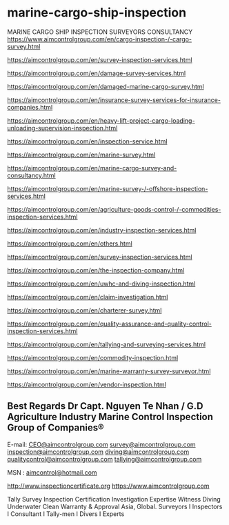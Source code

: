 marine-cargo-ship-inspection
============================

MARINE CARGO SHIP INSPECTION SURVEYORS CONSULTANCY
https://www.aimcontrolgroup.com/en/cargo-inspection-/-cargo-survey.html

https://aimcontrolgroup.com/en/survey-inspection-services.html

https://aimcontrolgroup.com/en/damage-survey-services.html

https://aimcontrolgroup.com/en/damaged-marine-cargo-survey.html

https://aimcontrolgroup.com/en/insurance-survey-services-for-insurance-companies.html

https://aimcontrolgroup.com/en/heavy-lift-project-cargo-loading-unloading-supervision-inspection.html

https://aimcontrolgroup.com/en/inspection-service.html

https://aimcontrolgroup.com/en/marine-survey.html

https://aimcontrolgroup.com/en/marine-cargo-survey-and-consultancy.html

https://aimcontrolgroup.com/en/marine-survey-/-offshore-inspection-services.html

https://aimcontrolgroup.com/en/agriculture-goods-control-/-commodities-inspection-services.html

https://aimcontrolgroup.com/en/industry-inspection-services.html

https://aimcontrolgroup.com/en/others.html

https://aimcontrolgroup.com/en/survey-inspection-services.html

https://aimcontrolgroup.com/en/the-inspection-company.html

https://aimcontrolgroup.com/en/uwhc-and-diving-inspection.html

https://aimcontrolgroup.com/en/claim-investigation.html

https://aimcontrolgroup.com/en/charterer-survey.html

https://aimcontrolgroup.com/en/quality-assurance-and-quality-control-inspection-services.html

https://aimcontrolgroup.com/en/tallying-and-surveying-services.html

https://aimcontrolgroup.com/en/commodity-inspection.html

https://aimcontrolgroup.com/en/marine-warranty-survey-surveyor.html

https://aimcontrolgroup.com/en/vendor-inspection.html

Best Regards
Dr Capt. Nguyen Te Nhan / G.D 
Agriculture Industry Marine Control Inspection Group of Companies®
----------------------------------------------------------------------------
E-mail:   CEO@aimcontrolgroup.com
              survey@aimcontrolgroup.com
              inspection@aimcontrolgroup.com
              diving@aimcontrolgroup.com
              qualitycontrol@aimcontrolgroup.com
              tallying@aimcontrolgroup.com
 
MSN   :  aimcontrol@hotmail.com 

http://www.inspectioncertificate.org
https://www.aimcontrolgroup.com 

Tally Survey Inspection Certification Investigation Expertise Witness 
Diving Underwater Clean Warranty & Approval Asia, Global. 
Surveyors I Inspectors I Consultant I Tally-men I Divers I Experts

